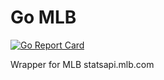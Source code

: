 # Go MLB
[![Go Report Card](https://goreportcard.com/badge/github.com/stevepartridge/mlb)](https://goreportcard.com/report/github.com/stevepartridge/mlb)

Wrapper for MLB statsapi.mlb.com
